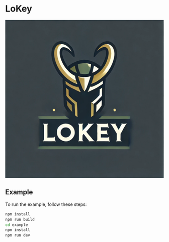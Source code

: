 # LoKey

![LoKey](https://github.com/orbs-network/lokey/blob/main/src/images/lokey-logo2.png?raw=true)

## Example

To run the example, follow these steps:

```bash
npm install
npm run build
cd example
npm install
npm run dev
```
